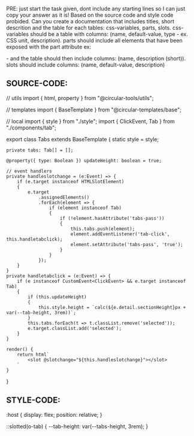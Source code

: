 PRE: just start the task given, dont include any starting lines so I can just copy your answer as it is!
 Based on the source code and style code probided. Can you create a documentation that includes titles, short descrition and the table for each tables: css-variables, parts, slots.
css-variables should be a table with columns: (name, default-value, type - ex. CSS unit, description).
parts should include all elements that have been exposed with the part attribute ex: <p part='foo'> - and the table should then include columns: (name, description (short)).
slots should include columns: (name, default-value, description)

## SOURCE-CODE:
// utils 
import { html, property } from "@circular-tools/utils";

// templates
import { BaseTemplate } from "@circular-templates/base";

// local 
import { style } from "./style";
import { ClickEvent, Tab } from "./components/tab";

export class Tabs extends BaseTemplate {
    static style = style;

    private tabs: Tab[] = [];

    @property({ type: Boolean }) updateHeight: boolean = true;

    // event handlers
    private handleslotchange = (e:Event) => {
        if (e.target instanceof HTMLSlotElement)
        {
            e.target
                .assignedElements()
                .forEach(element => {
                    if (element instanceof Tab)
                    {
                        if (!element.hasAttribute('tabs-pass'))
                        {
                            this.tabs.push(element);
                            element.addEventListener('tab-click', this.handletabclick);
                            element.setAttribute('tabs-pass', 'true');
                        }
                    }
                });
        }
    }
    private handletabclick = (e:Event) => {
        if (e instanceof CustomEvent<ClickEvent> && e.target instanceof Tab)
        {
            if (this.updateHeight)
            {
                this.style.height = `calc(${e.detail.sectionHeight}px + var(--tab-height, 3rem))`;
            }
            this.tabs.forEach(t => t.classList.remove('selected'));
            e.target.classList.add('selected');
        }
    }

    render() {
        return html`
            <slot @slotchange="${this.handleslotchange}"></slot>
        `
    }
}
## STYLE-CODE:
:host {
    display: flex;
    position: relative;
}

::slotted(o-tab) {
    --tab-height: var(--tabs-height, 3rem);
}